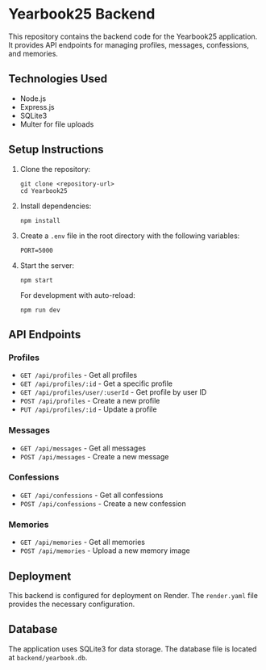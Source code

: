 # Yearbook25 Backend

This repository contains the backend code for the Yearbook25 application. It provides API endpoints for managing profiles, messages, confessions, and memories.

## Technologies Used

- Node.js
- Express.js
- SQLite3
- Multer for file uploads

## Setup Instructions

1. Clone the repository:
   ```
   git clone <repository-url>
   cd Yearbook25
   ```

2. Install dependencies:
   ```
   npm install
   ```

3. Create a `.env` file in the root directory with the following variables:
   ```
   PORT=5000
   ```

4. Start the server:
   ```
   npm start
   ```

   For development with auto-reload:
   ```
   npm run dev
   ```

## API Endpoints

### Profiles
- `GET /api/profiles` - Get all profiles
- `GET /api/profiles/:id` - Get a specific profile
- `GET /api/profiles/user/:userId` - Get profile by user ID
- `POST /api/profiles` - Create a new profile
- `PUT /api/profiles/:id` - Update a profile

### Messages
- `GET /api/messages` - Get all messages
- `POST /api/messages` - Create a new message

### Confessions
- `GET /api/confessions` - Get all confessions
- `POST /api/confessions` - Create a new confession

### Memories
- `GET /api/memories` - Get all memories
- `POST /api/memories` - Upload a new memory image

## Deployment

This backend is configured for deployment on Render. The `render.yaml` file provides the necessary configuration.

## Database

The application uses SQLite3 for data storage. The database file is located at `backend/yearbook.db`.
